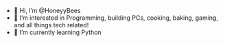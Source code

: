 - 👋 Hi, I’m @HoneyyBees
- 👀 I’m interested in Programming, building PCs, cooking, baking, gaming, and all things tech related!
- 🌱 I’m currently learning Python


<!---
HoneyyBees/HoneyyBees is a ✨ special ✨ repository because its `README.md` (this file) appears on your GitHub profile.
You can click the Preview link to take a look at your changes.
--->
